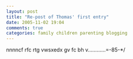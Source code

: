 ```yaml
---
layout: post
title: "Re-post of Thomas' first entry"
date: 2005-11-02 19:04
comments: true
categories: family children parenting blogging
---
```


nnnncf rfc rtg vwsxedx gv fc bh v&#8230;&#8230;&#8230;&#8230;=-85-*/